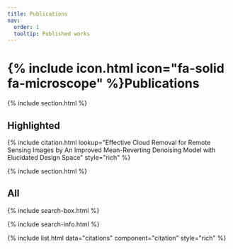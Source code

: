 ```yaml
---
title: Publications
nav:
  order: 1
  tooltip: Published works
---
```


# {% include icon.html icon="fa-solid fa-microscope" %}Publications

{% include section.html %}

## Highlighted

{% include citation.html lookup="Effective Cloud Removal for Remote Sensing Images by An Improved Mean-Reverting Denoising Model with Elucidated Design Space" style="rich" %}

{% include section.html %}

## All

{% include search-box.html %}

{% include search-info.html %}

{% include list.html data="citations" component="citation" style="rich" %}
